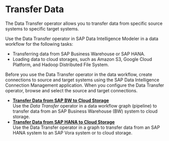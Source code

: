 <!-- loiob250a0bec617421883152c654810aae2 -->

# Transfer Data

The Data Transfer operator allows you to transfer data from specific source systems to specific target systems.

Use the Data Transfer operator in SAP Data Intelligence Modeler in a data workflow for the following tasks:

-   Transferring data from SAP Business Warehouse or SAP HANA.
-   Loading data to cloud storages, such as Amazon S3, Google Cloud Platform, and Hadoop Distributed File System.

Before you use the Data Transfer operator in the data workflow, create connections to source and target systems using the SAP Data Intelligence Connection Management application. When you configure the Data Transfer operator, browse and select the source and target connections.

-   **[Transfer Data from SAP BW to Cloud Storage](transfer-data-from-sap-bw-to-cloud-storage-3b10072.md "Use the Data Transfer operator in a data workflow graph (pipeline) to transfer data from an SAP Business Warehouse
		(BW) system to cloud storage.")**  
Use the *Data Transfer* operator in a data workflow graph \(pipeline\) to transfer data from an SAP Business Warehouse \(BW\) system to cloud storage.
-   **[Transfer Data from SAP HANA to Cloud Storage](transfer-data-from-sap-hana-to-cloud-storage-362b11e.md "Use the Data Transfer operator in a graph to transfer data from an SAP HANA system to an SAP Vora system or to cloud
		storage.")**  
Use the Data Transfer operator in a graph to transfer data from an SAP HANA system to an SAP Vora system or to cloud storage.

